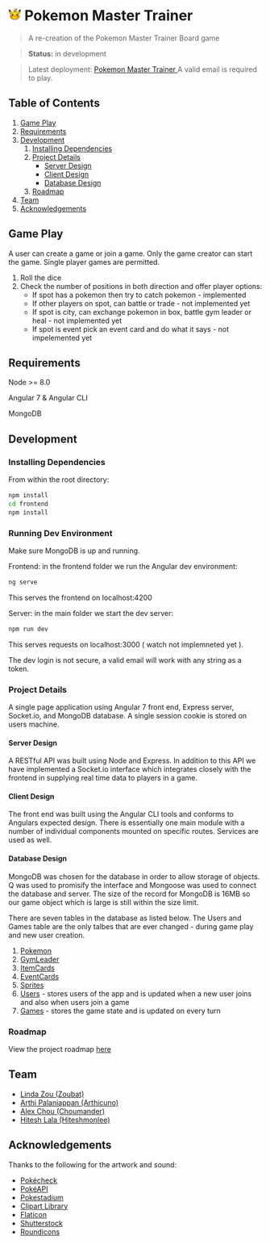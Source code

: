 # <img src="./frontend/src/game.png" alt="Logo" style="width:25px;"/> Pokemon Master Trainer

> A re-creation of the Pokemon Master Trainer Board game

> __Status:__ in development

> Latest deployment: [ Pokemon Master Trainer ]( http://chobek.com) A valid email is required to play.


## Table of Contents

1. [Game Play](#game-play)
1. [Requirements](#requirements)
1. [Development](#development)
    1. [Installing Dependencies](#installing-dependencies)
    1. [Project Details](#project-details)
        * [Server Design](#server-design)
        * [Client Design](#client-design)
        * [Database Design](#database-design)
    1. [Roadmap](#roadmap)
1. [Team](#team)
1. [Acknowledgements](#acknowledgements)


## Game Play

A user can create a game or join a game.  Only the game creator can start the game.
Single player games are permitted.

1. Roll the dice
1. Check the number of positions in both direction and offer player options:
    * If spot has a pokemon then try to catch pokemon - implemented
    * If other players on spot, can battle or trade - not implemented yet
    * If spot is city, can exchange pokemon in box, battle gym leader or heal - not implemented yet
    * If spot is event pick an event card and do what it says - not impelemented yet


## Requirements

Node >= 8.0

Angular 7 & Angular CLI 

MongoDB 


## Development

### Installing Dependencies

From within the root directory:

```sh
npm install
cd frontend
npm install
```

### Running Dev Environment

Make sure MongoDB is up and running.

Frontend: in the frontend folder we run the Angular dev environment:
```sh
ng serve
```
This serves the frontend on localhost:4200

Server: in the main folder we start the dev server:
```sh
npm run dev
```
This serves requests on localhost:3000 ( watch not implemneted yet ).

The dev login is not secure, a valid email will work with any string as a token.



### Project Details

A single page application using Angular 7 front end, Express server, Socket.io, and MongoDB database.  A single session cookie is stored on users machine.

#### Server Design

A RESTful API was built using Node and Express.  In addition to this API we have implemented a Socket.io interface which integrates closely with the frontend in supplying real time data to players in a game.


#### Client Design

The front end was built using the Angular CLI tools and conforms to Angulars expected design.  There is essentially one main module with a number of individual components mounted on specific routes.  Services are used as well.

#### Database Design

MongoDB was chosen for the database in order to allow storage of objects.  Q was used to promisify the interface and Mongoose was used to connect the database and server.  The size of the record for MongoDB is 16MB so our game object which is large is still within the size limit.

There are seven tables in the database as listed below.  The Users and Games table are the only talbes that are ever changed - during game play and new user creation.

1. [Pokemon](pokemonTable.md) 
1. [GymLeader](gymLeaderTable.md)
1. [ItemCards](itemCardsTable.md)
1. [EventCards](eventCardsTable.md)
1. [Sprites](spritesTable.md)
1. [Users](usersTable.md) - stores users of the app and is updated when a new user joins and also when users join a game
1. [Games](gamesTable.md) - stores the game state and is updated on every turn

### Roadmap

View the project roadmap [here](https://github.com/luminescent-recliners/pokemon-board-game/issues)


## Team
  <ul>
    <li><a href="https://github.com/Lindayezou">Linda Zou (Zoubat) </a></li>
    <li><a href="https://github.com/aarti156">Arthi Palaniappan (Arthicuno)</a></li>
    <li><a href="https://github.com/chououtside">Alex Chou (Choumander)</a></li>
    <li><a href="https://hiteshlala.com">Hitesh Lala (Hiteshmonlee)</a></li>
</ul>
  

## Acknowledgements
Thanks to the following for the artwork and sound:
<ul>
    <li><a href="http://sprites.pokecheck.org">Pokécheck</a></li>
    <li><a href="http://pokeapi.co">PokéAPI</a></li>
    <li><a href="http://www.pokestadium.com">Pokestadium</a></li>
    <li><a href="http://clipart-library.co">Clipart Library</a></li>
    <li><a href="https://www.flaticon.com">Flaticon</a></li>
    <li><a href="https://www.shutterstock.com">Shutterstock</a></li>
    <li><a href="https://roundicons.com">Roundicons</a></li>
</ul>
